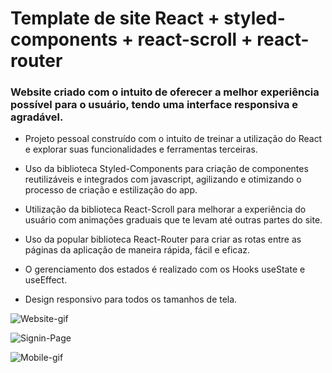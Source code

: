 # Template de site React + styled-components + react-scroll + react-router

### Website criado com o intuito de oferecer a melhor experiência possível para o usuário, tendo uma interface responsiva e agradável.

- Projeto pessoal construído com o intuito de treinar a utilização do React e explorar suas funcionalidades e ferramentas terceiras.

- Uso da biblioteca Styled-Components para criação de componentes reutilizáveis e integrados com javascript, agilizando e otimizando o processo de criação e estilização do app.

- Utilização da biblioteca React-Scroll para melhorar a experiência do usuário com animações graduais que te levam até outras partes do site.

- Uso da popular biblioteca React-Router para criar as rotas entre as páginas da aplicação de maneira rápida, fácil e eficaz.

- O gerenciamento dos estados é realizado com os Hooks useState e useEffect.

- Design responsivo para todos os tamanhos de tela.

![Website-gif](https://user-images.githubusercontent.com/92753628/163985383-4581d8db-4226-41fa-a629-ed61f8387f7b.gif)

![Signin-Page](https://user-images.githubusercontent.com/92753628/163986404-a78e0ce8-6a69-49ef-9035-510ebf6246d1.gif)

![Mobile-gif](https://user-images.githubusercontent.com/92753628/163987655-9631ce2b-3cc6-4da4-ac1d-e32e93b141b9.gif)
